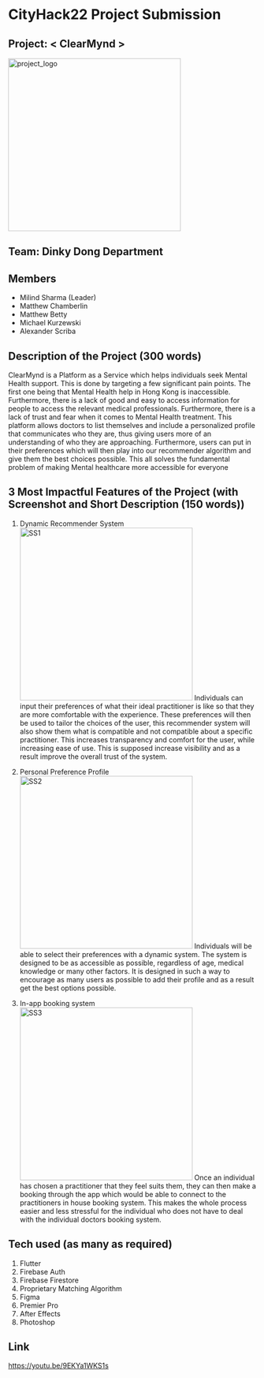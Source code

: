 # CityHack22 Project Submission

## Project: < ClearMynd >

<img src="./assets/images/png_logo.png" width=350 alt="project_logo"/>

## Team: Dinky Dong Department

## Members

-   Milind Sharma (Leader)
-   Matthew Chamberlin
-   Matthew Betty
-   Michael Kurzewski
-   Alexander Scriba

## Description of the Project (300 words)

ClearMynd is a Platform as a Service which helps individuals seek Mental Health support. This is done by targeting a few significant pain points. The first one being that Mental Health help in Hong Kong is inaccessible. Furthermore, there is a lack of good and easy to access information for people to access the relevant medical professionals. Furthermore, there is a lack of trust and fear when it comes to Mental Health treatment. This platform allows doctors to list themselves and include a personalized profile that communicates who they are, thus giving users more of an understanding of who they are approaching. Furthermore, users can put in their preferences which will then play into our recommender algorithm and give them the best choices possible. This all solves the fundamental problem of making Mental healthcare more accessible for everyone

## 3 Most Impactful Features of the Project (with Screenshot and Short Description (150 words))

1. Dynamic Recommender System
   <img src="./assets/images/SS1.jpg" width=350 alt="SS1"/>
   Individuals can input their preferences of what their ideal practitioner is like so that they are more comfortable with the experience. These preferences will then be used to tailor the choices of the user, this recommender system will also show them what is compatible and not compatible about a specific practitioner. This increases transparency and comfort for the user, while increasing ease of use. This is supposed increase visibility and as a result improve the overall trust of the system.

2. Personal Preference Profile
   <img src="./assets/images/SS2.jpg" width=350 alt="SS2"/>
   Individuals will be able to select their preferences with a dynamic system. The system is designed to be as accessible as possible, regardless of age, medical knowledge or many other factors. It is designed in such a way to encourage as many users as possible to add their profile and as a result get the best options possible.

3. In-app booking system
   <img src="./assets/images/SS3.jpg" width=350 alt="SS3"/>
   Once an individual has chosen a practitioner that they feel suits them, they can then make a booking through the app which would be able to connect to the practitioners in house booking system. This makes the whole process easier and less stressful for the individual who does not have to deal with the individual doctors booking system.

## Tech used (as many as required)

1. Flutter
2. Firebase Auth
3. Firebase Firestore
4. Proprietary Matching Algorithm
5. Figma
6. Premier Pro
7. After Effects
8. Photoshop

## Link

https://youtu.be/9EKYa1WKS1s
